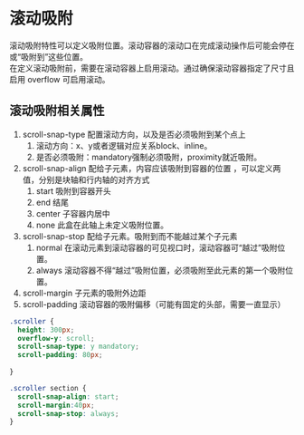 # 滚动吸附

滚动吸附特性可以定义吸附位置。滚动容器的滚动口在完成滚动操作后可能会停在或“吸附到”这些位置。  
在定义滚动吸附前，需要在滚动容器上启用滚动。通过确保滚动容器指定了尺寸且启用 overflow 可启用滚动。
## 滚动吸附相关属性
1. scroll-snap-type 配置滚动方向，以及是否必须吸附到某个点上
   1. 滚动方向：x、y或者逻辑对应关系block、inline。
   2. 是否必须吸附：mandatory强制必须吸附，proximity就近吸附。
2. scroll-snap-align 配给子元素，内容应该吸附到容器的位置 ，可以定义两值，分别是块轴和行内轴的对齐方式
   1. start 吸附到容器开头
   2. end 结尾
   3. center 子容器内居中
   4. none 此盒在此轴上未定义吸附位置。
3. scroll-snap-stop 配给子元素。吸附到而不能越过某个子元素
   1. normal 在滚动元素到滚动容器的可见视口时，滚动容器可“越过”吸附位置。
   2. always 滚动容器不得“越过”吸附位置，必须吸附至此元素的第一个吸附位置。
4. scroll-margin 子元素的吸附外边距
5. scroll-padding 滚动容器的吸附偏移（可能有固定的头部，需要一直显示）

```css
.scroller {
  height: 300px;
  overflow-y: scroll;
  scroll-snap-type: y mandatory;
  scroll-padding: 80px;
  
}

.scroller section {
  scroll-snap-align: start;
  scroll-margin:40px;
  scroll-snap-stop: always;
}
```